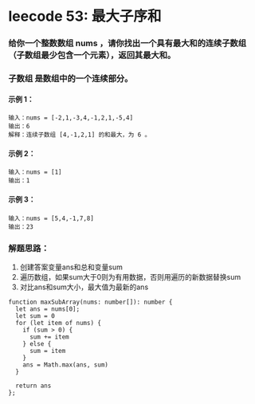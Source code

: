 # leecode 53: 最大子序和
### 给你一个整数数组 nums ，请你找出一个具有最大和的连续子数组（子数组最少包含一个元素），返回其最大和。
### 子数组 是数组中的一个连续部分。
#### 示例 1：
```
输入：nums = [-2,1,-3,4,-1,2,1,-5,4]
输出：6
解释：连续子数组 [4,-1,2,1] 的和最大，为 6 。
```
#### 示例 2：
```
输入：nums = [1]
输出：1
```
#### 示例 3：
```
输入：nums = [5,4,-1,7,8]
输出：23
```
### 解题思路：
1. 创建答案变量ans和总和变量sum
2. 遍历数组，如果sum大于0则为有用数据，否则用遍历的新数据替换sum
3. 对比ans和sum大小，最大值为最新的ans
```
function maxSubArray(nums: number[]): number {
  let ans = nums[0];
  let sum = 0
  for (let item of nums) {
    if (sum > 0) {
      sum += item
    } else {
      sum = item
    }
    ans = Math.max(ans, sum)
  }

  return ans
};
```